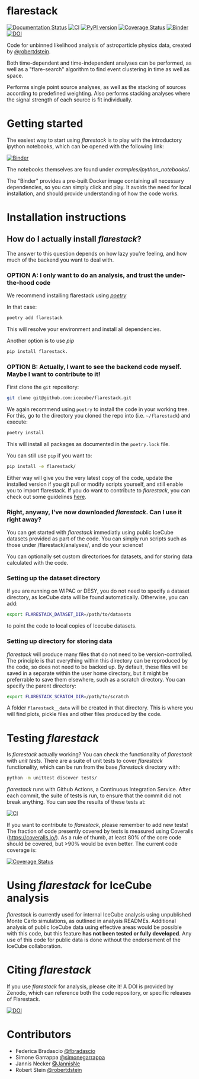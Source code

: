# flarestack
[![Documentation Status](https://readthedocs.org/projects/flarestack/badge/?version=latest)](https://flarestack.readthedocs.io/en/latest/?badge=latest) 
[![CI](https://github.com/icecube/flarestack/actions/workflows/continous_integration.yml/badge.svg)](https://github.com/icecube/flarestack/actions/workflows/continous_integration.yml) 
[![PyPI version](https://badge.fury.io/py/flarestack.svg)](https://badge.fury.io/py/flarestack) 
[![Coverage Status](https://coveralls.io/repos/github/icecube/flarestack/badge.svg?branch=master)](https://coveralls.io/github/icecube/flarestack?branch=master) 
[![Binder](https://mybinder.org/badge_logo.svg)](https://mybinder.org/v2/gh/icecube/flarestack/master) 
[![DOI](https://zenodo.org/badge/127512114.svg)](https://zenodo.org/badge/latestdoi/127512114)


Code for unbinned likelihood analysis of astroparticle physics data, created by [@robertdstein](https://github.com/robertdstein).

Both time-dependent and time-independent analyses can be performed, as well as a "flare-search" algorithm to find event clustering in time as well as space.

Performs single point source analyses, as well as the stacking of sources according to predefined weighting. 
Also performs stacking analyses where the signal strength of each source is fit individually.

# Getting started

The easiest way to start using *flarestack* is to play with the introductory ipython notebooks, which can be opened with the following link:

[![Binder](https://mybinder.org/badge_logo.svg)](https://mybinder.org/v2/gh/icecube/flarestack/master)

The notebooks themselves are found under *examples/ipython_notebooks/*.

The "Binder" provides a pre-built Docker image containing all necessary dependencies, so you can simply click and play. It avoids the need for local installation, and should provide understanding of how the code works. 

# Installation instructions

## How do I actually install *flarestack*?

The answer to this question depends on how lazy you're feeling, and how much of the backend you want to deal with.

### OPTION A: I only want to do an analysis, and trust the under-the-hood code

We recommend installing flarestack using [*poetry*](https://python-poetry.org)

In that case:
```bash
poetry add flarestack
```

This will resolve your environment and install all dependencies.

Another option is to use *pip*
```bash
pip install flarestack.
```

 ### OPTION B: Actually, I want to see the backend code myself. Maybe I want to contribute to it!
 
 First clone the `git` repository:

```bash
git clone git@github.com:icecube/flarestack.git
```

We again recommend using `poetry` to install the code in your working tree. 
For this, go to the directory you cloned the repo into (i.e. `~/flarestack`) and execute:

```bash
poetry install
```
This will install all packages as documented in the `poetry.lock` file.


You can still use `pip` if you want to:

```bash
pip install -e flarestack/
```
 
Either way will give you the very latest copy of the code, update the installed version if you git pull or modify scripts 
yourself, and still enable you to import flarestack.
If you do want to contribute to _flarestack_, you can check out some guidelines [here](https://github.com/icecube/flarestack/blob/master/.github/CONTRIBUTING.md).


### Right, anyway, I've now downloaded *flarestack*. Can I use it right away?
 
You can get started with *flarestack* immediatly using public IceCube datasets provided as part of the code. You can simply run scripts such as those under /flarestack/analyses/, and do your science!

You can optionally set custom directorioes for datasets, and for storing data calculated with the code.

### Setting up the dataset directory

If you are running on WIPAC or DESY, you do not need to specify a dataset directory, as IceCube data will be found automatically. Otherwise, you can add:

```bash
export FLARESTACK_DATASET_DIR=/path/to/datasets
```

to point the code to local copies of Icecube datasets.

### Setting up directory for storing data

*flarestack* will produce many files that do not need to be version-controlled. The principle is that everything within this directory can be reproduced by the code, so does not need to be backed up. By default, these files will be saved in a separate within the user home directory, but it might be preferrable to save them elsewhere, such as a scratch directory. You can specify the parent directory:

```bash
export FLARESTACK_SCRATCH_DIR=/path/to/scratch
```

A folder `flarestack__data` will be created in that directory. This is where you will find plots, pickle files and other files produced by the code.

# Testing *flarestack*

Is *flarestack* actually working? You can check the functionality of *flarestack* with *unit tests*. There are a suite of unit tests to cover *flarestack* functionality, which can be run from the base *flarestack* directory with:

 ```bash
 python -m unittest discover tests/
```

*flarestack* runs with Github Actions, a Continuous Integration Service. After each commit, the suite of tests is run, to ensure that the commit did not break anything. You can see the results of these tests at:

[![CI](https://github.com/icecube/flarestack/actions/workflows/continous_integration.yml/badge.svg)](https://github.com/icecube/flarestack/actions/workflows/continous_integration.yml) 

If you want to contribute to *flarestack*, please remember to add new tests! The fraction of code presently covered by tests is measured using Coveralls (https://coveralls.io/). As a rule of thumb, at least 80% of the core code should be covered, but >90% would be even better. The current code coverage is:

[![Coverage Status](https://coveralls.io/repos/github/icecube/flarestack/badge.svg?branch=master)](https://coveralls.io/github/icecube/flarestack?branch=master)

# Using *flarestack* for IceCube analysis

*flarestack* is currently used for internal IceCube analysis using unpublished Monte Carlo simulations, as outlined in analysis READMEs. Additional analysis of public IceCube data using effective areas would be possible with this code, but this feature **has not been tested or fully developed**. Any use of this code for public data is done without the endorsement of the IceCube collaboration.

# Citing *flarestack*

If you use *flarestack* for analysis, please cite it! A DOI is provided by Zenodo, which can reference both the code repository, or specific releases of Flarestack.

[![DOI](https://zenodo.org/badge/127512114.svg)](https://zenodo.org/badge/latestdoi/127512114)

# Contributors

* Federica Bradascio [@fbradascio](https://github.com/fbradascio)
* Simone Garrappa [@simonegarrappa](https://github.com/simonegarrappa)
* Jannis Necker [@JannisNe](https://github.com/jannisne)
* Robert Stein [@robertdstein](https://github.com/robertdstein)
